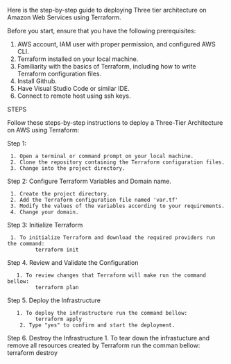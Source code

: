 Here is the step-by-step guide to deploying Three tier architecture on Amazon Web Services using Terraform.

Before you start, ensure that you have the following prerequisites:

   1. AWS account, IAM user with proper permission, and configured AWS CLI.
   2. Terraform installed on your local machine. 
   3. Familiarity with the basics of Terraform, including how to write Terraform configuration files.
   5. Install Github.
   6. Have Visual Studio Code or similar IDE.
   7. Connect to remote host using ssh keys.

STEPS

Follow these steps-by-step instructions to deploy a Three-Tier Architecture on AWS using Terraform:
     
Step 1:

     1. Open a terminal or command prompt on your local machine.
     2. Clone the repository containing the Terraform configuration files.
     3. Change into the project directory.

Step 2: Configure Terraform Variables and Domain name.

     1. Create the project directory.
     2. Add the Terraform configuration file named 'var.tf'
     3. Modify the values of the variables according to your requirements. 
     4. Change your domain.

 Step 3: Initialize Terraform

     1. To initialize Terraform and download the required providers run the command:
             terraform init

 Step 4. Review and Validate the Configuration

       1. To review changes that Terraform will make run the command bellow:
             terraform plan

 Step 5. Deploy the Infrastructure

       1. To deploy the infrastructure run the command bellow:
             terraform apply
        2. Type "yes" to confirm and start the deployment. 

 Step 6.    Destroy the Infrastructure
         1. To tear down the infrastucture and remove all resources created by Terraform run the comman bellow:
               terraform destroy
          
